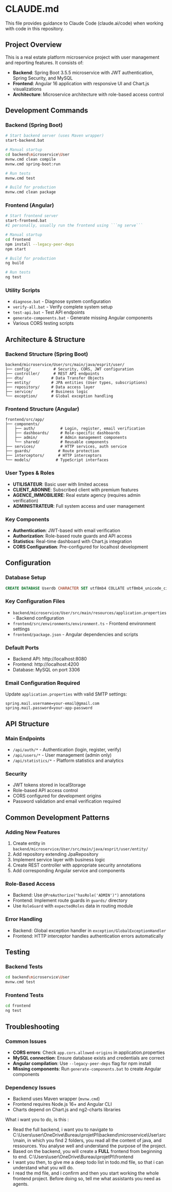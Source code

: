 # CLAUDE.md

This file provides guidance to Claude Code (claude.ai/code) when working with code in this repository.

## Project Overview

This is a real estate platform microservice project with user management and reporting features. It consists of:

- **Backend**: Spring Boot 3.5.5 microservice with JWT authentication, Spring Security, and MySQL
- **Frontend**: Angular 16 application with responsive UI and Chart.js visualizations
- **Architecture**: Microservice architecture with role-based access control

## Development Commands


### Backend (Spring Boot)
```bash
# Start backend server (uses Maven wrapper)
start-backend.bat

# Manual startup
cd backend\microservice\User
mvnw.cmd clean compile
mvnw.cmd spring-boot:run

# Run tests
mvnw.cmd test

# Build for production
mvnw.cmd clean package
```

### Frontend (Angular)
```bash
# Start frontend server
start-frontend.bat
#I personally, usually run the frontend using ```ng serve``` 

# Manual startup
cd frontend
npm install --legacy-peer-deps 
npm start

# Build for production
ng build

# Run tests
ng test
```

### Utility Scripts
- `diagnose.bat` - Diagnose system configuration
- `verify-all.bat` - Verify complete system setup
- `test-api.bat` - Test API endpoints
- `generate-components.bat` - Generate missing Angular components
- Various CORS testing scripts

## Architecture & Structure

### Backend Structure (Spring Boot)
```
backend/microservice/User/src/main/java/esprit/user/
├── config/          # Security, CORS, JWT configuration
├── controller/      # REST API endpoints
├── dto/            # Data Transfer Objects
├── entity/         # JPA entities (User types, subscriptions)
├── repository/     # Data access layer
├── service/        # Business logic
└── exception/      # Global exception handling
```

### Frontend Structure (Angular)
```
frontend/src/app/
├── components/
│   ├── auth/           # Login, register, email verification
│   ├── dashboards/     # Role-specific dashboards
│   ├── admin/          # Admin management components
│   └── shared/         # Reusable components
├── services/           # HTTP services, auth service
├── guards/            # Route protection
├── interceptors/      # HTTP interceptors
└── models/           # TypeScript interfaces
```

### User Types & Roles
- **UTILISATEUR**: Basic user with limited access
- **CLIENT_ABONNE**: Subscribed client with premium features
- **AGENCE_IMMOBILIERE**: Real estate agency (requires admin verification)
- **ADMINISTRATEUR**: Full system access and user management

### Key Components
- **Authentication**: JWT-based with email verification
- **Authorization**: Role-based route guards and API access
- **Statistics**: Real-time dashboard with Chart.js integration
- **CORS Configuration**: Pre-configured for localhost development

## Configuration

### Database Setup
```sql
CREATE DATABASE Userdb CHARACTER SET utf8mb4 COLLATE utf8mb4_unicode_ci;
```

### Key Configuration Files
- `backend/microservice/User/src/main/resources/application.properties` - Backend configuration
- `frontend/src/environments/environment.ts` - Frontend environment settings
- `frontend/package.json` - Angular dependencies and scripts

### Default Ports
- Backend API: http://localhost:8080
- Frontend: http://localhost:4200
- Database: MySQL on port 3306

### Email Configuration Required
Update `application.properties` with valid SMTP settings:
```properties
spring.mail.username=your-email@gmail.com
spring.mail.password=your-app-password
```

## API Structure

### Main Endpoints
- `/api/auth/*` - Authentication (login, register, verify)
- `/api/users/*` - User management (admin only)
- `/api/statistics/*` - Platform statistics and analytics

### Security
- JWT tokens stored in localStorage
- Role-based API access control
- CORS configured for development origins
- Password validation and email verification required

## Common Development Patterns

### Adding New Features
1. Create entity in `backend/microservice/User/src/main/java/esprit/user/entity/`
2. Add repository extending JpaRepository
3. Implement service layer with business logic
4. Create REST controller with appropriate security annotations
5. Add corresponding Angular service and components

### Role-Based Access
- Backend: Use `@PreAuthorize("hasRole('ADMIN')")` annotations
- Frontend: Implement route guards in `guards/` directory
- Use `RoleGuard` with `expectedRoles` data in routing module

### Error Handling
- Backend: Global exception handler in `exception/GlobalExceptionHandler`
- Frontend: HTTP interceptor handles authentication errors automatically

## Testing

### Backend Tests
```bash
cd backend\microservice\User
mvnw.cmd test
```

### Frontend Tests
```bash
cd frontend
ng test
```

## Troubleshooting

### Common Issues
- **CORS errors**: Check `app.cors.allowed-origins` in application.properties
- **MySQL connection**: Ensure database exists and credentials are correct
- **Angular compilation**: Use `--legacy-peer-deps` flag for npm install
- **Missing components**: Run `generate-components.bat` to create Angular components

### Dependency Issues
- Backend uses Maven wrapper (`mvnw.cmd`)
- Frontend requires Node.js 16+ and Angular CLI
- Charts depend on Chart.js and ng2-charts libraries


What i want you to do, is this : 
- Read the full backend, i want you to navigate to C:\Users\user\OneDrive\Bureau\projetPI\backend\microservice\User\src\main, in which you find 2 folders, you read all the content of java, and ressources. You analyse well and understand the purpose of the project.
- Based on the backend, you will create a **FULL** frontend from beginning to end. C:\Users\user\OneDrive\Bureau\projetPI\frontend
- I want you then, to give me a deep todo list in todo.md file, so that i can understand what you will do.
- I read the md file, and i confirm and then you start working the whole frontend project.
Before doing so, tell me what assistants you need as agents.